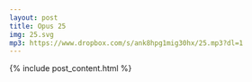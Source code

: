 ```yaml
---
layout: post
title: Opus 25
img: 25.svg
mp3: https://www.dropbox.com/s/ank8hpg1mig30hx/25.mp3?dl=1
---
```


{% include post_content.html %}
